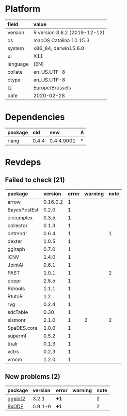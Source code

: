 # Platform

|field    |value                        |
|:--------|:----------------------------|
|version  |R version 3.6.2 (2019-12-12) |
|os       |macOS Catalina 10.15.3       |
|system   |x86_64, darwin15.6.0         |
|ui       |X11                          |
|language |(EN)                         |
|collate  |en_US.UTF-8                  |
|ctype    |en_US.UTF-8                  |
|tz       |Europe/Brussels              |
|date     |2020-02-28                   |

# Dependencies

|package |old   |new        |Δ  |
|:-------|:-----|:----------|:--|
|rlang   |0.4.4 |0.4.4.9001 |*  |

# Revdeps

## Failed to check (21)

|package      |version  |error |warning |note |
|:------------|:--------|:-----|:-------|:----|
|arrow        |0.16.0.2 |1     |        |     |
|BayesPostEst |0.2.0    |1     |        |     |
|circumplex   |0.3.5    |1     |        |     |
|collector    |0.1.3    |1     |        |     |
|detrendr     |0.6.4    |1     |        |1    |
|dexter       |1.0.5    |1     |        |     |
|ggiraph      |0.7.0    |1     |        |     |
|iCNV         |1.4.0    |1     |        |     |
|JointAI      |0.6.1    |1     |        |     |
|PAST         |1.0.1    |1     |        |2    |
|poppr        |2.8.5    |1     |        |     |
|Rdrools      |1.1.1    |1     |        |     |
|RtutoR       |1.2      |1     |        |     |
|rvg          |0.2.4    |1     |        |     |
|sdcTable     |0.30     |1     |        |     |
|sismonr      |2.1.0    |1     |2       |2    |
|SpaDES.core  |1.0.0    |1     |        |     |
|superml      |0.5.2    |1     |        |     |
|trialr       |0.1.3    |1     |        |     |
|vctrs        |0.2.3    |1     |        |     |
|vroom        |1.2.0    |1     |        |     |

## New problems (2)

|package                        |version |error  |warning |note |
|:------------------------------|:-------|:------|:-------|:----|
|[ggplot2](problems.md#ggplot2) |3.2.1   |__+1__ |        |2    |
|[RxODE](problems.md#rxode)     |0.9.1-9 |__+1__ |        |2    |

